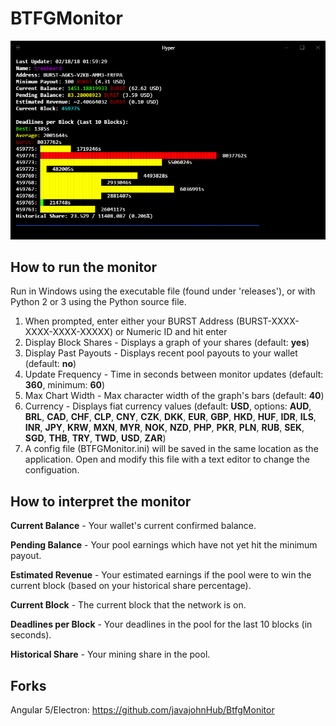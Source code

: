 # BTFGMonitor

<p align="center">
  <img src="https://github.com/treebeard/BTFGMonitor/raw/master/screenshot.png" alt="Screenshot"></img>  
</p>

## How to run the monitor

Run in Windows using the executable file (found under 'releases'), or with Python 2 or 3 using the Python source file.

1. When prompted, enter either your BURST Address (BURST-XXXX-XXXX-XXXX-XXXXX) or Numeric ID and hit enter
2. Display Block Shares - Displays a graph of your shares (default: **yes**)
3. Display Past Payouts - Displays recent pool payouts to your wallet (default: **no**)
3. Update Frequency - Time in seconds between monitor updates (default: **360**, minimum: **60**)
4. Max Chart Width - Max character width of the graph's bars (default: **40**)
5. Currency - Displays fiat currency values (default: **USD**, options: **AUD**, **BRL**, **CAD**, **CHF**, **CLP**, **CNY**, **CZK**, **DKK**, **EUR**, **GBP**, **HKD**, **HUF**, **IDR**, **ILS**, **INR**, **JPY**, **KRW**, **MXN**, **MYR**, **NOK**, **NZD**, **PHP**, **PKR**, **PLN**, **RUB**, **SEK**, **SGD**, **THB**, **TRY**, **TWD**, **USD**, **ZAR**) 
6. A config file (BTFGMonitor.ini) will be saved in the same location as the application. Open and modify this file with a text editor to change the configuation.

## How to interpret the monitor

**Current Balance** - Your wallet's current confirmed balance.

**Pending Balance** - Your pool earnings which have not yet hit the minimum payout.

**Estimated Revenue** - Your estimated earnings if the pool were to win the current block (based on your historical share percentage).

**Current Block** - The current block that the network is on.

**Deadlines per Block** - Your deadlines in the pool for the last 10 blocks (in seconds).

**Historical Share** - Your mining share in the pool.

## Forks

Angular 5/Electron: https://github.com/javajohnHub/BtfgMonitor
